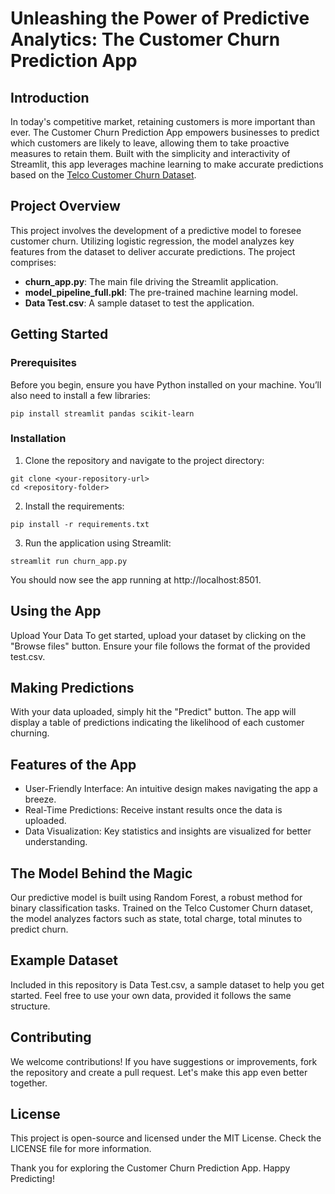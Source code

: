 # Unleashing the Power of Predictive Analytics: The Customer Churn Prediction App

## Introduction

In today's competitive market, retaining customers is more important than ever. The Customer Churn Prediction App empowers businesses to predict which customers are likely to leave, allowing them to take proactive measures to retain them. Built with the simplicity and interactivity of Streamlit, this app leverages machine learning to make accurate predictions based on the [Telco Customer Churn Dataset](https://www.kaggle.com/c/customer-churn-prediction-2020/overview).

## Project Overview

This project involves the development of a predictive model to foresee customer churn. Utilizing logistic regression, the model analyzes key features from the dataset to deliver accurate predictions. The project comprises:

- **churn_app.py**: The main file driving the Streamlit application.
- **model_pipeline_full.pkl**: The pre-trained machine learning model.
- **Data Test.csv**: A sample dataset to test the application.

## Getting Started

### Prerequisites

Before you begin, ensure you have Python installed on your machine. You’ll also need to install a few libraries:

```
pip install streamlit pandas scikit-learn
```
### Installation
1. Clone the repository and navigate to the project directory:
```
git clone <your-repository-url>
cd <repository-folder>
```

2. Install the requirements:
```
pip install -r requirements.txt
```

3. Run the application using Streamlit:
```
streamlit run churn_app.py
```
You should now see the app running at http://localhost:8501.

## Using the App
Upload Your Data
To get started, upload your dataset by clicking on the "Browse files" button. Ensure your file follows the format of the provided test.csv.

## Making Predictions
With your data uploaded, simply hit the "Predict" button. The app will display a table of predictions indicating the likelihood of each customer churning.

## Features of the App
- User-Friendly Interface: An intuitive design makes navigating the app a breeze.
- Real-Time Predictions: Receive instant results once the data is uploaded.
- Data Visualization: Key statistics and insights are visualized for better understanding.

## The Model Behind the Magic
Our predictive model is built using Random Forest, a robust method for binary classification tasks. Trained on the Telco Customer Churn dataset, the model analyzes factors such as state, total charge, total minutes to predict churn.

## Example Dataset
Included in this repository is Data Test.csv, a sample dataset to help you get started. Feel free to use your own data, provided it follows the same structure.

## Contributing
We welcome contributions! If you have suggestions or improvements, fork the repository and create a pull request. Let's make this app even better together.

## License
This project is open-source and licensed under the MIT License. Check the LICENSE file for more information.

Thank you for exploring the Customer Churn Prediction App. Happy Predicting!
